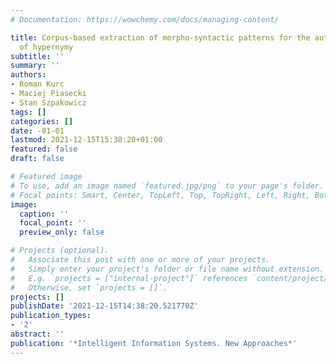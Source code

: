 ```yaml
---
# Documentation: https://wowchemy.com/docs/managing-content/

title: Corpus-based extraction of morpho-syntactic patterns for the automatic acquisition
  of hypernymy
subtitle: ''
summary: ''
authors:
- Roman Kurc
- Maciej Piasecki
- Stan Szpakowicz
tags: []
categories: []
date: -01-01
lastmod: 2021-12-15T15:38:20+01:00
featured: false
draft: false

# Featured image
# To use, add an image named `featured.jpg/png` to your page's folder.
# Focal points: Smart, Center, TopLeft, Top, TopRight, Left, Right, BottomLeft, Bottom, BottomRight.
image:
  caption: ''
  focal_point: ''
  preview_only: false

# Projects (optional).
#   Associate this post with one or more of your projects.
#   Simply enter your project's folder or file name without extension.
#   E.g. `projects = ["internal-project"]` references `content/project/deep-learning/index.md`.
#   Otherwise, set `projects = []`.
projects: []
publishDate: '2021-12-15T14:38:20.521770Z'
publication_types:
- '2'
abstract: ''
publication: '*Intelligent Information Systems. New Approaches*'
---
```

